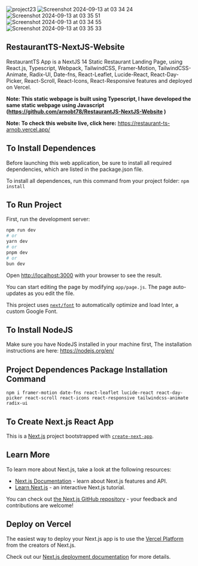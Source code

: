 
![project23](https://github.com/user-attachments/assets/8c0b14ce-5afb-4387-8c2f-48ee1fbb7c2b) ![Screenshot 2024-09-13 at 03 34 24](https://github.com/user-attachments/assets/0bc0ad55-6c33-4ecf-9a6b-44627ebc2396) ![Screenshot 2024-09-13 at 03 35 51](https://github.com/user-attachments/assets/42ea4942-e2cc-4119-b83a-31c49062ec90) ![Screenshot 2024-09-13 at 03 34 55](https://github.com/user-attachments/assets/3107bdb9-cc73-4ca6-b79d-4f4748eeab59) ![Screenshot 2024-09-13 at 03 35 33](https://github.com/user-attachments/assets/24751061-c447-4196-840e-825695fa0d1d)

## RestaurantTS-NextJS-Website

RestaurantTS App is a NextJS 14 Static Restaurant Landing Page, using React.js, Typescript, Webpack, TailwindCSS, Framer-Motion, TailwindCSS-Animate, Radix-UI, Date-fns, React-Leaflet, Lucide-React, React-Day-Picker, React-Scroll, React-Icons, React-Responsive features and deployed on Vercel.

**Note: This static webpage is built using Typescript, I have developed the same static webpage using Javascript (https://github.com/arnobt78/RestaurantJS-NextJS-Website )**

**Note: To check this website live, click here:** https://restaurant-ts-arnob.vercel.app/

## To Install Dependences

Before launching this web application, be sure to install all required dependencies, which are listed in the package.json file.

To install all dependences, run this command from your project folder: `npm install`

## To Run Project

First, run the development server:

```bash
npm run dev
# or
yarn dev
# or
pnpm dev
# or
bun dev
```

Open [http://localhost:3000](http://localhost:3000) with your browser to see the result.

You can start editing the page by modifying `app/page.js`. The page auto-updates as you edit the file.

This project uses [`next/font`](https://nextjs.org/docs/basic-features/font-optimization) to automatically optimize and load Inter, a custom Google Font.

## To Install NodeJS

Make sure you have NodeJS installed in your machine first, The installation instructions are here: https://nodejs.org/en/

## Project Dependences Package Installation Command

```
npm i framer-motion date-fns react-leaflet lucide-react react-day-picker react-scroll react-icons react-responsive tailwindcss-animate radix-ui

```

## To Create Next.js React App

This is a [Next.js](https://nextjs.org/) project bootstrapped with [`create-next-app`](https://github.com/vercel/next.js/tree/canary/packages/create-next-app).

## Learn More

To learn more about Next.js, take a look at the following resources:

- [Next.js Documentation](https://nextjs.org/docs) - learn about Next.js features and API.
- [Learn Next.js](https://nextjs.org/learn) - an interactive Next.js tutorial.

You can check out [the Next.js GitHub repository](https://github.com/vercel/next.js/) - your feedback and contributions are welcome!

## Deploy on Vercel

The easiest way to deploy your Next.js app is to use the [Vercel Platform](https://vercel.com/new?utm_medium=default-template&filter=next.js&utm_source=create-next-app&utm_campaign=create-next-app-readme) from the creators of Next.js.

Check out our [Next.js deployment documentation](https://nextjs.org/docs/deployment) for more details.
